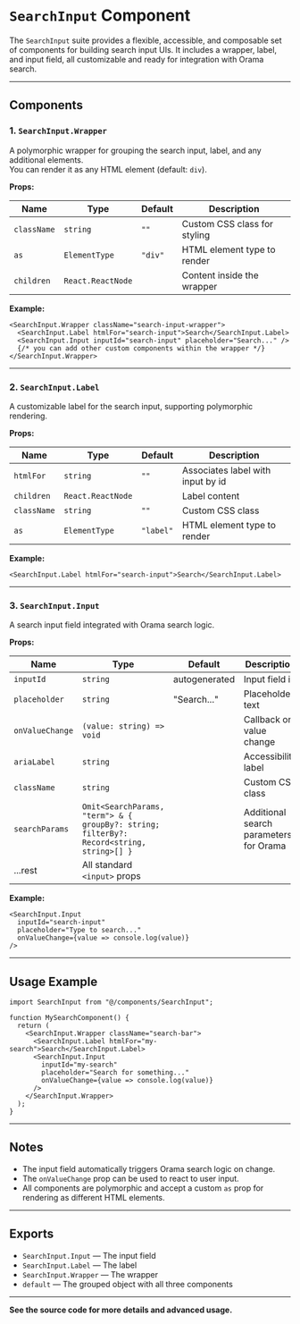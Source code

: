 # `SearchInput` Component

The `SearchInput` suite provides a flexible, accessible, and composable set of components for building search input UIs. It includes a wrapper, label, and input field, all customizable and ready for integration with Orama search.

---

## Components

### 1. `SearchInput.Wrapper`

A polymorphic wrapper for grouping the search input, label, and any additional elements.  
You can render it as any HTML element (default: `div`).

**Props:**

| Name       | Type                | Default | Description                                 |
|------------|---------------------|---------|---------------------------------------------|
| `className`| `string`            | `""`    | Custom CSS class for styling                |
| `as`       | `ElementType`       | `"div"` | HTML element type to render                 |
| `children` | `React.ReactNode`   |         | Content inside the wrapper                  |

**Example:**
```tsx
<SearchInput.Wrapper className="search-input-wrapper">
  <SearchInput.Label htmlFor="search-input">Search</SearchInput.Label>
  <SearchInput.Input inputId="search-input" placeholder="Search..." />
  {/* you can add other custom components within the wrapper */}
</SearchInput.Wrapper>
```

---

### 2. `SearchInput.Label`

A customizable label for the search input, supporting polymorphic rendering.

**Props:**

| Name       | Type                | Default | Description                                 |
|------------|---------------------|---------|---------------------------------------------|
| `htmlFor`  | `string`            | `""`    | Associates label with input by id           |
| `children` | `React.ReactNode`   |         | Label content                               |
| `className`| `string`            | `""`    | Custom CSS class                            |
| `as`       | `ElementType`       | `"label"`| HTML element type to render                 |

**Example:**
```tsx
<SearchInput.Label htmlFor="search-input">Search</SearchInput.Label>
```

---

### 3. `SearchInput.Input`

A search input field integrated with Orama search logic.

**Props:**

| Name           | Type                                      | Default      | Description                                            |
|----------------|-------------------------------------------|--------------|--------------------------------------------------------|
| `inputId`      | `string`                                  | autogenerated| Input field id                                         |
| `placeholder`  | `string`                                  | "Search..."  | Placeholder text                                       |
| `onValueChange`| `(value: string) => void`                 |              | Callback on value change                               |
| `ariaLabel`    | `string`                                  |              | Accessibility label                                    |
| `className`    | `string`                                  |              | Custom CSS class                                       |
| `searchParams` | `Omit<SearchParams, "term"> & { groupBy?: string; filterBy?: Record<string, string>[] }` | | Additional search parameters for Orama                |
| ...rest        | All standard `<input>` props               |              |                                                        |

**Example:**
```tsx
<SearchInput.Input
  inputId="search-input"
  placeholder="Type to search..."
  onValueChange={value => console.log(value)}
/>
```

---

## Usage Example

```tsx
import SearchInput from "@/components/SearchInput";

function MySearchComponent() {
  return (
    <SearchInput.Wrapper className="search-bar">
      <SearchInput.Label htmlFor="my-search">Search</SearchInput.Label>
      <SearchInput.Input
        inputId="my-search"
        placeholder="Search for something..."
        onValueChange={value => console.log(value)}
      />
    </SearchInput.Wrapper>
  );
}
```

---

## Notes

- The input field automatically triggers Orama search logic on change.
- The `onValueChange` prop can be used to react to user input.
- All components are polymorphic and accept a custom `as` prop for rendering as different HTML elements.

---

## Exports

- `SearchInput.Input` — The input field
- `SearchInput.Label` — The label
- `SearchInput.Wrapper` — The wrapper
- `default` — The grouped object with all three components

---

**See the source code for more details and advanced usage.**